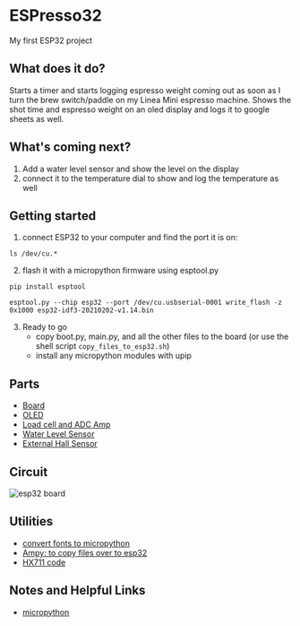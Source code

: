 # ESPresso32
My first ESP32 project

## What does it do?
Starts a timer and starts logging espresso weight coming out as soon as I turn the brew switch/paddle on my Linea Mini espresso machine. Shows the shot time and espresso weight on an oled display and logs it to google sheets as well.

## What's coming next?
1. Add a water level sensor and show the level on the display
2. connect it to the temperature dial to show and log the temperature as well

## Getting started
1. connect ESP32 to your computer and find the port it is on:

 `ls /dev/cu.*`
 
2. flash it with a micropython firmware using esptool.py

 `pip install esptool`
 
 `esptool.py --chip esp32 --port /dev/cu.usbserial-0001 write_flash -z 0x1000 esp32-idf3-20210202-v1.14.bin`
 
3. Ready to go
    - copy boot.py, main.py, and all the other files to the board (or use the shell script `copy_files_to_esp32.sh`) 
    - install any micropython modules with upip

## Parts
- [Board](https://www.amazon.com/gp/product/B08D5ZD528/ref=ppx_yo_dt_b_asin_title_o08_s00?ie=UTF8&psc=1)
- [OLED](https://www.amazon.com/gp/product/B08KPQT75M/ref=ppx_yo_dt_b_asin_image_o06_s00?ie=UTF8&psc=1)
- [Load cell and ADC Amp](https://www.amazon.com/gp/product/B08KRV8VYP/ref=ppx_yo_dt_b_asin_title_o04_s00?ie=UTF8&psc=1)
- [Water Level Sensor](https://www.amazon.com/gp/product/B07THDH7Y4/ref=ppx_yo_dt_b_asin_title_o02_s00?ie=UTF8&psc=1)
- [External Hall Sensor](https://www.mouser.com/datasheet/2/187/honeywell-sensing-omnipolar-digital-hall-effect-se-1846243.pdf)

## Circuit

![esp32 board](https://circuits4you.com/wp-content/uploads/2018/12/ESP32-Pinout.jpg)


## Utilities
- [convert fonts to micropython](https://github.com/peterhinch/micropython-font-to-py)
- [Ampy: to copy files over to esp32](https://github.com/scientifichackers/ampy)
- [HX711 code](https://github.com/robert-hh/hx711)

## Notes and Helpful Links
- [micropython](http://docs.micropython.org/en/v1.10/esp32/quickref.html)
